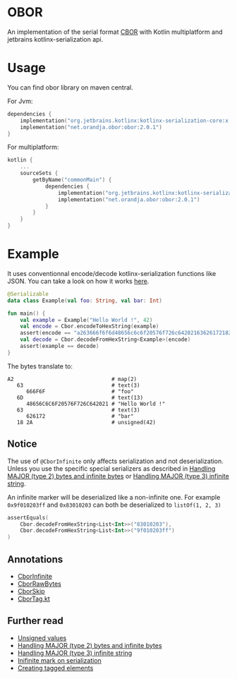 # OBOR

An implementation of the serial format [CBOR](https://cbor.io/) with Kotlin multiplatform and jetbrains
kotlinx-serialization api.

# Usage

You can find obor library on maven central.

For Jvm:

```kotlin
dependencies {
    implementation("org.jetbrains.kotlinx:kotlinx-serialization-core:x.y.z")
    implementation("net.orandja.obor:obor:2.0.1")
}
```

For multiplatform:

```kotlin
kotlin {
    ...
    sourceSets {
        getByName("commonMain") {
            dependencies {
                implementation("org.jetbrains.kotlinx:kotlinx-serialization-core:x.y.z")
                implementation("net.orandja.obor:obor:2.0.1")
            }
        }
    }
}
```

# Example

It uses conventionnal encode/decode kotlinx-serialization functions like JSON. You can take a look on how it
works [here](https://github.com/Kotlin/kotlinx.serialization#introduction-and-references).

```kotlin
@Serializable
data class Example(val foo: String, val bar: Int)

fun main() {
    val example = Example("Hello World !", 42)
    val encode = Cbor.encodeToHexString(example)
    assert(encode == "a263666f6f6d48656c6c6f20576f726c64202163626172182a")
    val decode = Cbor.decodeFromHexString<Example>(encode)
    assert(example == decode)
}
```

The bytes translate to:

```
A2                               # map(2)
   63                            # text(3)
      666F6F                     # "foo"
   6D                            # text(13)
      48656C6C6F20576F726C642021 # "Hello World !"
   63                            # text(3)
      626172                     # "bar"
   18 2A                         # unsigned(42)
```

## Notice

The use of `@CborInfinite` only affects serialization and not deserialization. Unless you use the specific special
serializers as described in [Handling MAJOR (type 2) bytes and infinite bytes](readme_bytes.md)
or [Handling MAJOR (type 3) infinite string](readme_string.md).

An infinite marker will be deserialized like a non-infinite one. For example `0x9f010203ff` and `0x83010203` can both be
deserialized to `listOf(1, 2, 3)`

```kotlin
assertEquals(
    Cbor.decodeFromHexString<List<Int>>("83010203"),
    Cbor.decodeFromHexString<List<Int>>("9f010203ff")
)
```

## Annotations

- [CborInfinite](src/commonMain/kotlin/net/orandja/obor/annotations/CborInfinite.kt)
- [CborRawBytes](src/commonMain/kotlin/net/orandja/obor/annotations/CborRawBytes.kt)
- [CborSkip](src/commonMain/kotlin/net/orandja/obor/annotations/CborSkip.kt)
- [CborTag.kt](src/commonMain/kotlin/net/orandja/obor/annotations/CborTag.kt)

## Further read

- [Unsigned values](readme_unsigned.md)
- [Handling MAJOR (type 2) bytes and infinite bytes](readme_bytes.md)
- [Handling MAJOR (type 3) infinite string](readme_string.md)
- [Inifinite mark on serialization](readme_infinite.md)
- [Creating tagged elements](readme_tags.md)

